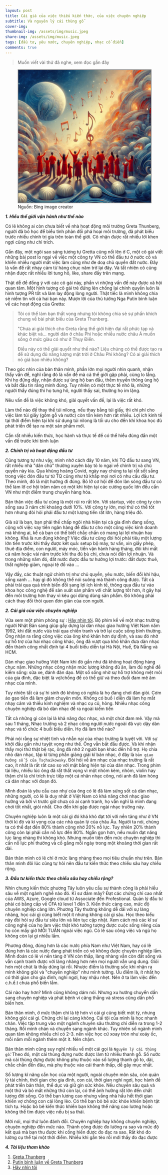 ```yaml
---
layout: post
title: Cái giá của việc thiếu kiến thức, của việc chuyên nghiệp
subtitle: Và nguyên lý cái thùng gỗ 
cover-img: 
thumbnail-img: /assets/img/music.jpeg
share-img: /assets/img/music.jpeg
tags: [đầu tư, yêu nước, chuyên nghiệp, nhạc cổ điển]
comments: true
---
```


> Muốn viết vài thứ đã nghe, xem đọc gần đây

<figure>
<img src="/assets/img/music.jpeg" alt="Trong Ánh chớp của số phận" style="border: 2px solid  gray;">
<figcaption>Nguồn: Bing image creator
</figcaption>
</figure>


***1\. Hiểu thế giới vận hành như thế nào***

Có lẽ không ai còn chưa biết về nhà hoạt động môi trường Greta Thunberg, người đã bỏ học để biểu tình phản đối phá hoại môi trường, đã phát biểu trước nhiều chính trị gia trên toàn thế giới. Cô nhận được rất nhiều lời khen ngợi cũng như chỉ trích. 

Gần đây, một ngôi sao sáng tương tự Gretta cũng nổi lên ở C, một cô gái viết những bài post lo ngại về việc một công ty VN có thể đầu tư ở nước cô và khiến nhiều người mất việc làm cũng như đe doạ chủ quyền đất nước. Đây là vấn đề rất nhạy cảm từ hàng chục năm trở lại đây. Và tất nhiên cô cũng nhận được rất nhiều lời tung hô, like, share đầy trên mạng. 

Thật dễ để đồng ý với các cô gái này, phần vì những vấn đề này được xã hội quan tâm. Một hình tượng cô gái trẻ đứng lên chống lại chính quyền luôn là hình tượng PR tốt và làm lay động lòng người. Thật tiếc là mình không chia sẻ niềm tin với cả hai bạn này. Mượn lời của thủ tướng Nga Putin bình luận về các hoạt động của Gretta:

> Tôi có thể làm bạn thất vọng nhưng tôi không chia sẻ sự phấn khích chung về bài phát biểu của Greta Thunberg.
> 
> "Chưa ai giải thích cho Greta rằng thế giới hiện đại rất phức tạp và khác biệt và... người dân ở châu Phi hoặc nhiều nước châu Á muốn sống ở mức giàu có như ở Thụy Điển. 
> 
> Điều này có thể giải quyết như thế nào? Liệu chúng có thể được tạo ra để sử dụng đủ năng lượng mặt trời ở Châu Phi không? Có ai giải thích nó giá bao nhiêu không?

Theo góc nhìn của bản thân mình, phần lớn mọi người nhìn quanh, nhận thấy vấn đề, nghĩ rằng đó là vấn đề mà cả thế giới gặp phải, cùng lo lắng. Khi họ đứng dậy, nhận được sự ủng hộ ban đầu, thêm truyền thông ủng hộ và bắt đầu tin rằng mình đúng. Tuy nhiên có một thực tế nhỏ là, những người thấy đúng thì họ tung hô, người thấy sai, thường họ im lặng. 

Nêu vấn đề là việc không khó, giải quyết vấn đề, lại là việc rất khó.

Làm thế nào để thay thế túi nilong, nếu thay bằng túi giấy, thì chi phí cho việc làm túi giấy (gồm gỗ và nước) còn tốn kém hơn rất nhiều. Lợi ích kinh tế tại thời điểm hiện tại khi sử dụng túi nilong là tối ưu cho đến khi khoa học đủ phát triển để tạo ra một sản phẩm mới.

Cần rất nhiều kiến thức, học hành và thực tế đề có thể hiểu đúng đắn một vấn đề trước khi bình luận

***2\. Chính trị và hoạt động đầu tư***

Cũng tương tự như vậy, mình nhớ cách đây 10 năm, khi TQ đầu tư sang VN, rất nhiều nhà "dân chủ" thường xuyên bày tỏ lo ngại về chính trị và chủ quyền này kia. Qua khủng hoảng Covid, ngày nay chúng ta lại rất sốt sắng trong việc đón đầu tư từ TQ cũng như từ khắp mọi nơi có nhu cầu đầu tư. Theo mình, đó là một hướng đi đúng. Bỏ lỡ cơ hội để đón làn sóng đầu tư có thể làm lỡ cơ hội trăm năm có một khi hiện tại các cường quốc lớn đều cần VN như một điểm trung chuyển hàng hóa. 

Bản thân việc đầu tư cũng là một rủi ro rất lớn. Với startup, việc công ty còn sống sau 3 năm chỉ khoảng dưới 10%. Với công ty lớn, mọi thứ có thể tốt hơn nhưng đòi hỏi phải đầu tư một lượng tiền rất lớn, hàng triệu đô. 

Giả sử là bạn, bạn phải thế chấp ngôi nhà hiện tại cả gia đình đang sống, cộng với việc vay tiền ngân hàng để đầu tư cho một công việc kinh doanh mà không ai, kể cả bạn có thể biết chắc chắn có mang lại lợi nhuận hay không. Khá là run đúng không? Việc đầu tư cũng đòi hỏi phải tiêu một lượng lớn tiền trước khi thấy được kết quả: setup bộ máy, tư vấn, xin giấy phép, thuê địa điểm, con người, máy móc, tiền vận hành hàng tháng, đôi khi mất cả năm hoặc vài năm trước khi thu đủ bù chi, chưa nói đến lợi nhuận. Và trong những năm đó, đất nước được đầu tư hưởng lợi trước: đất được thuê, thất nghiệp giảm, ngoại tệ đổ vào ...

Vậy đấy, các thuật ngữ chính trị như chủ quyền, yêu nước, biến đổi khí hậu, sống xanh ... hay gì đó không thể nói suông mà thành công được. Tất cả phải trải qua quá trình biến đổi sang lợi ích kinh tế, thông qua đầu tư vào khoa học công nghệ để sản xuất sản phẩm với chất lượng tốt hơn, ít gây hại đến môi trường hơn thay vì kêu gọi dừng dùng sản phẩm. Đó không phải cách thay đổi thói quen đơn giản của con người. 

***2\. Cái giá của việc chuyên nghiệp***

Vừa xem một phim phóng sự : [Hãy nhìn tôi](https://fb.watch/oZ2i_qpC-F/). Bộ phim kể về một nhạc trưởng người Nhật Bản sang giúp gầy dựng lại dàn nhạc giao hưởng Việt Nam năm 1992, khi đất nước vừa trải qua chiến tranh và trở lại cuộc sống bình thường. Ông nhận ra rằng công việc của ông khó khăn hơn dự định, và sau đó nhờ sự hỗ trợ của hai nhạc công khác, ông đã vượt qua khó khăn đưa dàn nhạc đến thành công nhất định tại 4 buổi biểu diễn tại Hà Nội, Huế, Đà Nẵng và HCM. 

Dàn nhạc giao hưởng Việt Nam khi đó gần như đã không hoạt động hàng chục năm. Những nhạc công nhận mức lương không đủ ăn, làm đủ nghề để kiếm sống: sửa xe, đánh đàn dạo. Một số sống nhờ sự hỗ trợ không mệt mỏi của gia đình, đặc biệt là vợ/chồng để có thể giữ và theo đuổi đam mê âm nhạc của mình. 

Tuy nhiên tất cả sự hi sinh đó không có nghĩa là họ đang chơi đàn giỏi. Cơm áo gạo tiền đã làm giảm chuyên môn. Không có buổ i diễn đã làm họ mất nhạy cảm và thiếu kinh nghiệm và nhạc cụ cũ, hỏng. Nhiều nhạc công chuyên nghiệp đã bỏ dàn nhạc để ra ngoài kiếm tiền

Tất cả những gì còn lại là khả năng đọc nhạc, và một chút đam mê. Vậy mà sau 1 tháng, Nhạc trưởng và 2 nhạc công người nước ngoài đã vực dậy dàn nhạc và tổ chức 4 buổi biểu diễn. Họ đã làm thế nào?

Phải nói rằng sự nhiệt tình và nhẫn nại của nhạc trưởng là tuyệt vời. Với sự khởi đầu gần như tuyệt vọng như thế. Ông vẫn bắt đầu được. Và khi nhận thấy mọi thứ thật bệ rạc, ông đã nhờ 2 người bạn khác đến hỗ trợ. Họ chia nhỏ dàn nhạc, tập kĩ từng phần giảng giải kĩ bản nhạc, ở đây là `bản giao hưởng số 5 của Tschaikowsky`. Đòi hỏi về âm nhạc của nhạc trưởng là rất cao, ít nhất là rất rất cao so với mặt bằng hiện tại của dàn nhạc. Trong phim tài liệu, nhiều lúc ông đã rất thất vọng vì một nhóm kèm, nhóm, violin hay thậm chí là chỉ trích trực tiếp một cá nhân nhạc công, nói anh đã làm hỏng cả dàn nhạc với đoạn đó. 

Mình đoán là yêu cầu cao như của ông có lẽ đã làm sửng sốt cả dàn nhạc, những người, có lẽ là duy nhất ở Việt Nam có khả năng chơi nhạc giao hưởng và bởi vì trước giờ chưa có ai cạnh tranh, họ vẫn nghĩ là mình đang chơi tốt nhất, giỏi nhất. Cho đến khi gặp được ngài nhạc trưởng này. 

Chuyên nghiệp luôn là một cái gì đó khá khó đạt tới với nền tảng như ở VN thời kì đó và kì vọng của các nhà quản lý của châu Âu. Người ta nói, chúng ta có thể đạt đến 80% thành công nhờ 20% nỗ lực. Tuy nhiên 20% thành công còn lại phải cần nỗ lực đến 80%. Ngắn gọn hơn, nếu muốn đạt năng lực làng nhàng thì không khó. Nhưng muốn tiến đến mức chuyên nghiệp thì cần nỗ lực phi thường và cố gắng mỗi ngày trong một khoảng thời gian rất dài. 

Bản thân mình có lẽ chỉ ở mức làng nhàng theo mọi tiêu chuẩn như trên. Bản thân mình đôi lúc cũng tự hỏi nên đầu tư kiến thức theo chiều sâu hay chiều rộng. 

***3\. Đầu tư kiến thức theo chiều sâu hay chiều rộng?***

Nhìn chung kiến thức phương Tây luôn yêu cầu sự thành công là phải hiểu sâu về một ngành nghề nào đó. Kĩ sư đám mây? Đạt các chứng chỉ cao nhất của AWS, Azure, Google cloud từ Associate đến Profestional. Quản lý đầu tư phải có bằng cấp về CFA từ level 1 đến 3. Kiến thức càng cao, mức độ chuyên nghiệp càng lớn. Phương Tây thường không dễ dãi với sự làng nhàng, học cái gì cũng biết một ít nhưng không cái gì sâu. Học theo kiểu này đòi hỏi sự đầu tư siêu lớn và liên tục cập nhật. Xem cách mà các kĩ sư công nghệ của họ làm việc thật khó tưởng tượng được cuộc sống riêng của họ còn mấy giờ MỖI TUẦN ngoài việc ngủ. Có lẽ sau công việc và ngủ họ không còn lại gì nhiều lắm.

Phương đông, đúng hơn là các nước phía Nam như Việt Nam, hay có lẽ đúng hơn là các nước đang phát triển có vẻ không được chuyên nghiệp lắm. Mình đoán có lẽ vì nền tảng ở VN còn thấp, làng nhàng vẫn còn đất sống và vẫn cạnh tranh được với làng nhàng hơn nên mọi người vẫn ung dung. Giỏi hơn một chút là thấy dừng lại rồi. Nhược điểm là thường sốc khi nhận ra mình không giỏi và "chuyên nghiệp" như mình tưởng. Ưu điểm là, ít nhất họ có thời gian cho gia đình, nghỉ ngơi, hay nhậu nhẹt. Nên ở ta làm việc đến c.h.ế.t chưa phổ biến lắm.

Cái nào hay hơn? Mình cũng không dám nói. Nhưng xu hướng chuyển dần sang chuyên nghiệp và phát bệnh vì căng thẳng và stress cũng dần phổ biến hơn. 

Bản thân mình, ở mức thậm chí là tệ hơn vì cái gì cũng biết một tý, nhưng không giỏi cái gì. Chứng chỉ lại càng không. Cái tội của mình là học nhanh chán. Việc tập trung vào một ngành chuyên sâu thường chỉ diễn ra trong 1-2 tháng. Rồi mình chán và chuyển sang ngành khác. Tuy nhiên số ngành mình quan tâm không nhiều chỉ có 2-3. nên việc học cứ xoay tròn như xoáy ốc, mỗi năm mỗi ngành thêm một ít. Nên chậm.

Bản thân mình cũng suy nghĩ nhiều về một cái gọi là `Nguyên lý cái thùng gỗ`. Theo đó, một cái thùng đựng nước được làm từ nhiều thanh gỗ. Số nước mà cái thùng đựng được không phụ thuộc vào số lượng thanh gỗ to, dài, chắc chắn đến đâu, mà phụ thuộc vào cái thanh thấp, dễ gãy mục nhất. 

Số lượng kĩ năng cần học của một người, ngoài chuyên môn sâu, còn quản lý tài chính, thời gian cho gia đình, con cái, thời gian nghỉ ngơi, học hành để phát triển bản thân, thể dục và giữ gìn sức khỏe. Nếu chuyên sâu quá và một thứ và bỏ mất những thứ còn lại, có thể ảnh hưởng rất lớn đến chất lượng đời sống. Có thể bạn lương cao nhưng vắng nhà hầu hết thời gian khiến vợ chồng con cái lỏng lẻo. Có thể bạn bỏ bê sức khỏe khiến bệnh tật tích tụ. Hoặc bỏ bê kiến thức khiến bạn không thể nâng cao lương hoặc không thể tìm được việc nếu bị sa thải. 

Mới nói, mọi thứ luôn đánh đổi. Chuyên nghiệp hay không chuyên nghiệp, chuyên nghiệp đến mức nào. Thành công được đo lường ra sao và mức độ kết quả mà bạn thu được khi cống hiến được đo đạc ra sao. Rất khó đo lường cụ thể tại một thời điểm. Nhiều khi gần tèo rồi mới thấy đo đạc được

***4\. Tài liệu tham khảo***
1. [Greta Thunberg](https://vnexpress.net/co-be-noi-tieng-toan-cau-vi-bo-hoc-de-dau-tranh-cho-moi-truong-3984559.html)
2. [Putin bình luận về Greta Thunberg](https://tass.com/politics/1081085?utm_source=google.com&utm_medium=organic&utm_campaign=google.com&utm_referrer=google.com)
3. [Hãy nhìn tôi](https://fb.watch/oZ2i_qpC-F/)
